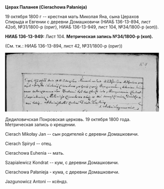 **Церах Паланея (Cierachowa Pałanieja)**

19 октября 1800 г -- крестная мать Миколая Яна, сына Церахов Спирыда и
Евгении с деревни Домашковичи (НИАБ 136-13-894, лист 42об, №31/1800-р
(ориг), НИАБ 136-13-949, лист 104, №34/1800-р (коп)).

**НИАБ 136-13-949:** Лист 104. **Метрическая запись №34/1800-р (коп).**

(См. тж.: НИАБ 136-13-894, лист 42, №31/1800-р (ориг))

![](./media/d8a1f451c2651a6d20fb0192cb86894dc0a543a3.png)

Дедиловичская Покровская церковь. 19 октября 1800 года. Метрическая
запись о крещении.

Cierach Mikołay Jan -- сын родителей с деревни Домашковичи.

Cierach Spiryd -- отец.

Cierachowa Euhenia -- мать.

Szapialewicz Kondrat -- кум, с деревни Домашковичи.

Cierachowa Pałanieja - кума, с деревни Домашковичи.

Jazgunowicz Antoni -- ксёндз.
